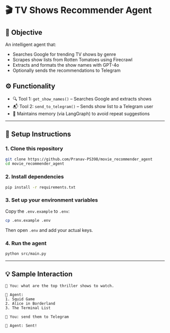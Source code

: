 # 🎬 TV Shows Recommender Agent

## 🧠 Objective
An intelligent agent that:
- Searches Google for trending TV shows by genre  
- Scrapes show lists from Rotten Tomatoes using Firecrawl  
- Extracts and formats the show names with GPT-4o  
- Optionally sends the recommendations to Telegram  

## ⚙️ Functionality
- 🔍 Tool 1: `get_show_names()` – Searches Google and extracts shows  
- 📬 Tool 2: `send_to_telegram()` – Sends show list to a Telegram user  
- 🧠 Maintains memory (via LangGraph) to avoid repeat suggestions  

---

## 🚀 Setup Instructions

### 1. Clone this repository

```bash
git clone https://github.com/Pranav-PS398/movie_recommender_agent
cd movie_recommender_agent
```

### 2. Install dependencies

```bash
pip install -r requirements.txt
```

### 3. Set up your environment variables

Copy the `.env.example` to `.env`:

```bash
cp .env.example .env
```

Then open `.env` and add your actual keys.

### 4. Run the agent

```bash
python src/main.py
```

---

## 💡 Sample Interaction

```text
👤 You: what are the top thriller shows to watch.

🤖 Agent:
1. Squid Game  
2. Alice in Borderland  
3. The Terminal List  

👤 You: send them to Telegram

🤖 Agent: Sent!
```
